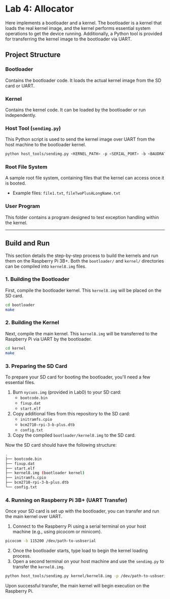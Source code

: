 # Lab 4: Allocator

Here implements a bootloader and a kernel. The bootloader is a kernel that loads the real kernel image, and the kernel performs essential system operations to get the device running. Additionally, a Python tool is provided for transferring the kernel image to the bootloader via UART.

## Project Structure
### Bootloader
Contains the bootloader code. It loads the actual kernel image from the SD card or UART.

### Kernel
Contains the kernel code. It can be loaded by the bootloader or run independently. 

### Host Tool (`sendimg.py`)
This Python script is used to send the kernel image over UART from the host machine to the bootloader kernel.  
```bash
python host_tools/sendimg.py <KERNEL_PATH> -p <SERIAL_PORT> -b <BAUDRATE>
```

### Root File System
A sample root file system, containing files that the kernel can access once it is booted.  
- Example files: `file1.txt`, `fileTwoPlusALongName.txt`

### User Program
This folder contains a program designed to test exception handling within the kernel.

---

## Build and Run
This section details the step-by-step process to build the kernels and run them on the Raspberry Pi 3B+. Both the `bootloader/` and `kernel/` directories can be compiled into `kernel8.img` files.

### 1. Building the Bootloader
First, compile the bootloader kernel. This `kernel8.img` will be placed on the SD card.
```bash
cd bootloader
make
```

### 2. Building the Kernel
Next, compile the main kernel. This `kernel8.img` will be transferred to the Raspberry Pi via UART by the bootloader.
```bash
cd kernel
make
```

### 3. Preparing the SD Card
To prepare your SD card for booting the bootloader, you'll need a few essential files.
1. Burn `nycuos.img` (provided in Lab0) to your SD card: 
    - `bootcode.bin` 
    - `fixup.dat` 
    - `start.elf`
2. Copy additional files from this repository to the SD card:
    - `initramfs.cpio`
    - `bcm2710-rpi-3-b-plus.dtb`
    - `config.txt`
3. Copy the compiled `bootloader/kernel8.img` to the SD card.

Now the SD card should have the following structure:
```bash
.
├── bootcode.bin
├── fixup.dat
├── start.elf
├── kernel8.img (bootloader kernel)
├── initramfs.cpio
├── bcm2710-rpi-3-b-plus.dtb
└── config.txt
```

### 4. Running on Raspberry Pi 3B+ (UART Transfer)
Once your SD card is set up with the bootloader, you can transfer and run the main kernel over UART.
1. Connect to the Raspberry Pi using a serial terminal on your host machine (e.g., using picocom or minicom).
```bash
picocom -b 115200 /dev/path-to-usbserial
```
2. Once the bootloader starts, type load to begin the kernel loading process.
3. Open a second terminal on your host machine and use the `sendimg.py` to transfer the `kernel8.img`.
```bash
python host_tools/sendimg.py kernel/kernel8.img -p /dev/path-to-usbserial -b 115200
```
Upon successful transfer, the main kernel will begin execution on the Raspberry Pi.